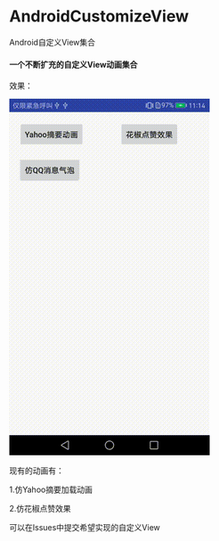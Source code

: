 # AndroidCustomizeView
Android自定义View集合
#### 一个不断扩充的自定义View动画集合

效果：

![动画效果](./screenRecord/record.gif)


现有的动画有：

1.仿Yahoo摘要加载动画

2.仿花椒点赞效果

可以在Issues中提交希望实现的自定义View

